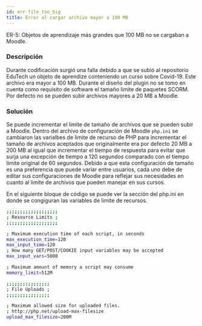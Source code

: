 ```yaml
---
id: err-file_too_big
title: Error al cargar archivo mayor a 100 MB
---
```

ER-5: Objetos de aprendizaje más grandes que 100 MB no se cargaban a Moodle.

### Descripción
Durante codificación surgió una falla debido a que se subió al repositorio EduTech un objeto de aprendize conteniendo un curso sobre Covid-19. Este archivo era mayor a 100 MB. Durante el diseño del plugin no se tomo en cuenta como requisito de software el tamaño limite de paquetes SCORM. Por defecto no se pueden subir archivos mayores a 20 MB a Moodle. 

### Solución
Se puede incrementar el limite de tamaño de archivos que se pueden subir a Moodle. Dentro del archivo de configuración de Moodle ``php.ini`` se cambiaron las varialbes de limite de recurso de PHP para incrementar el tamaño de archivos aceptados que originalmente era por defecto 20 MB a 200 MB al igual que incrementar el tiempo de respuesta para evitar que surja una excepción de tiempo a 120 segundos comparado con el tiempo limite original de 60 segundos. Debido a que esta configuración de tamaño es una preferencia que puede variar entre usuarios, cada uno debe de editar sus configuraciones de Moodle para reflejar sus necesidades en cuanto al limite de archivos que pueden manejar en sus cursos.

En el siguiente bloque de código se puede ver la sección del php.ini en donde se congiguran las variables de limite de recursos.

```bash
;;;;;;;;;;;;;;;;;;;
; Resource Limits ;
;;;;;;;;;;;;;;;;;;;

; Maximum execution time of each script, in seconds
max_execution_time=120
max_input_time=120
; How many GET/POST/COOKIE input variables may be accepted
max_input_vars=5000

; Maximum amount of memory a script may consume
memory_limit=512M

;;;;;;;;;;;;;;;;
; File Uploads ;
;;;;;;;;;;;;;;;;

; Maximum allowed size for uploaded files.
; http://php.net/upload-max-filesize
upload_max_filesize=200M
```